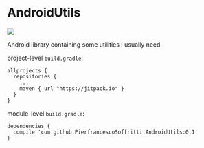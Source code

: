 # AndroidUtils

[![](https://jitpack.io/v/PierfrancescoSoffritti/AndroidUtils.svg)](https://jitpack.io/#PierfrancescoSoffritti/AndroidUtils)

Android library containing some utilities I usually need.

project-level `build.gradle`:
```
allprojects {
  repositories {
    ...
    maven { url "https://jitpack.io" }
  }
}
```

module-level `build.gradle`:
```
dependencies {
  compile 'com.github.PierfrancescoSoffritti:AndroidUtils:0.1'
}
```
